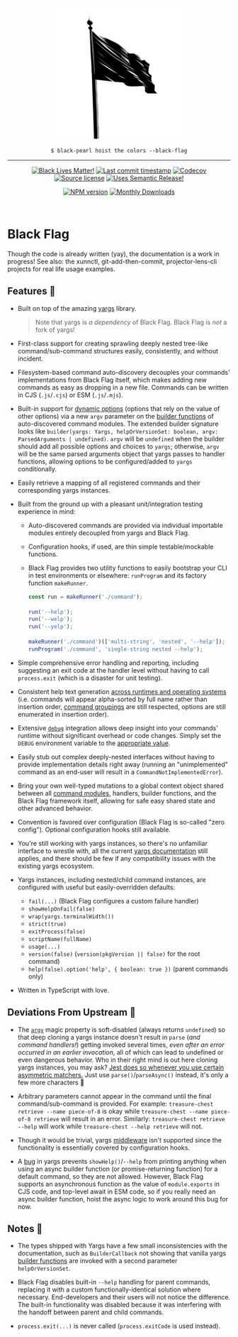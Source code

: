 <p align="center" width="100%">
  <img width="300" src="./black-flag.png">
</p>

<p align="center" width="100%">
  <code>$ black-pearl hoist the colors --black-flag</code>
</p>

<hr />

<!-- badges-start -->

<div align="center">

[![Black Lives Matter!][x-badge-blm-image]][x-badge-blm-link]
[![Last commit timestamp][x-badge-lastcommit-image]][x-badge-repo-link]
[![Codecov][x-badge-codecov-image]][x-badge-codecov-link]
[![Source license][x-badge-license-image]][x-badge-license-link]
[![Uses Semantic Release!][x-badge-semanticrelease-image]][x-badge-semanticrelease-link]

[![NPM version][x-badge-npm-image]][x-badge-npm-link]
[![Monthly Downloads][x-badge-downloads-image]][x-badge-npm-link]

</div>

<!-- badges-end -->

<br />

# Black Flag

Though the code is already written (yay), the documentation is a work in
progress! See also: the xunnctl, git-add-then-commit, projector-lens-cli
projects for real life usage examples.

## Features 🏴

- Built on top of the amazing [yargs](https://www.npmjs.com/package/yargs)
  library.

  > Note that yargs is _a dependency_ of Black Flag. Black Flag is _not_ a fork
  > of yargs!

- First-class support for creating sprawling deeply nested tree-like
  command/sub-command structures easily, consistently, and without incident.

- Filesystem-based command auto-discovery decouples your commands'
  implementations from Black Flag itself, which makes adding new commands as
  easy as dropping in a new file. Commands can be written in CJS (`.js`/`.cjs`)
  or ESM (`.js`/`.mjs`).

- Built-in support for
  [dynamic options](https://github.com/yargs/yargs/issues/793) (options that
  rely on the value of other options) via a new `argv` parameter on the
  [builder functions](https://github.com/yargs/yargs/blob/main/docs/api.md#commandmodule)
  of auto-discovered command modules. The extended builder signature looks like
  `builder(yargs: Yargs, helpOrVersionSet: boolean, argv: ParsedArguments | undefined)`.
  `argv` will be `undefined` when the builder should add all possible options
  and choices to `yargs`; otherwise, `argv` will be the same parsed arguments
  object that yargs passes to handler functions, allowing options to be
  configured/added to `yargs` conditionally.

- Easily retrieve a mapping of all registered commands and their corresponding
  yargs instances.

- Built from the ground up with a pleasant unit/integration testing experience
  in mind:

  - Auto-discovered commands are provided via individual importable modules
    entirely decoupled from yargs and Black Flag.
  - Configuration hooks, if used, are thin simple testable/mockable functions.
  - Black Flag provides two utility functions to easily bootstrap your CLI in
    test environments or elsewhere: `runProgram` and its factory function
    `makeRunner`.

    ```typescript
    const run = makeRunner('./command');

    run('--help');
    run('--welp');
    run('--yelp');

    makeRunner('./command')(['multi-string', 'nested', '--help']);
    runProgram('./command', 'single-string nested --help');
    ```

- Simple comprehensive error handling and reporting, including suggesting an
  exit code at the handler level without having to call `process.exit` (which is
  a disaster for unit testing).

- Consistent help text generation
  [across runtimes and operating systems](https://stackoverflow.com/a/56926465/1367414)
  (i.e. commands will appear alpha-sorted by full name rather than insertion
  order,
  [command groupings](https://github.com/yargs/yargs/blob/main/docs/api.md#user-content-groupkeys-groupname)
  are still respected, options are still enumerated in insertion order).

- Extensive [`debug`](https://www.npmjs.com/package/debug) integration allows
  deep insight into your commands' runtime without significant overhead or code
  changes. Simply set the `DEBUG` environment variable to the
  [appropriate value](https://www.npmjs.com/package/debug#usage).

- Easily stub out complex deeply-nested interfaces without having to provide
  implementation details right away (running an "unimplemented" command as an
  end-user will result in a `CommandNotImplementedError`).

- Bring your own well-typed mutations to a global context object shared between
  all
  [command modules](https://github.com/yargs/yargs/blob/main/docs/api.md#commandmodule),
  handlers, builder functions, and the Black Flag framework itself, allowing for
  safe easy shared state and other advanced behavior.

- Convention is favored over configuration (Black Flag is so-called "zero
  config"). Optional configuration hooks still available.

- You're still working with yargs instances, so there's no unfamiliar interface
  to wrestle with, all the current
  [yargs documentation](https://github.com/yargs/yargs/blob/main/docs/api.md)
  still applies, and there should be few if any compatibility issues with the
  existing yargs ecosystem.

- Yargs instances, including nested/child command instances, are configured with
  useful but easily-overridden defaults:

  - `fail(...)` (Black Flag configures a custom failure handler)
  - `showHelpOnFail(false)`
  - `wrap(yargs.terminalWidth())`
  - `strict(true)`
  - `exitProcess(false)`
  - `scriptName(fullName)`
  - `usage(...)`
  - `version(false)` (`version(pkgVersion || false)` for the root command)
  - `help(false).option('help', { boolean: true })` (parent commands only)

- Written in TypeScript with love.

## Deviations From Upstream 🏴

- The
  [`argv`](https://github.com/yargs/yargs/blob/main/docs/api.md#user-content-argv)
  magic property is soft-disabled (always returns `undefined`) so that deep
  cloning a yargs instance doesn't result in `parse` (_and command handlers!_)
  getting invoked several times, _even after an error occurred in an earlier
  invocation_, all of which can lead to undefined or even dangerous behavior.
  Who in their right mind is out here cloning yargs instances, you may ask?
  [Jest does so whenever you use certain asymmetric matchers.](https://github.com/jestjs/jest/blob/e7280a2132f454d5939b22c4e9a7a05b30cfcbe6/packages/jest-util/Readme.md#deepcycliccopy)
  Just use `parse()`/`parseAsync()` instead, it's only a few more characters 🙂

- Arbitrary parameters cannot appear in the command until the final
  command/sub-command is provided. For example:
  `treasure-chest retrieve --name piece-of-8` is okay while
  `treasure-chest --name piece-of-8 retrieve` will result in an error.
  Similarly: `treasure-chest retrieve --help` will work while
  `treasure-chest --help retrieve` will not.

- Though it would be trivial, yargs
  [middleware](https://github.com/yargs/yargs/blob/HEAD/docs/api.md#user-content-middlewarecallbacks-applybeforevalidation)
  isn't supported since the functionality is essentially covered by
  configuration hooks.

- A [bug](https://github.com/yargs/yargs/issues/793#issuecomment-704749472) in
  yargs prevents `showHelp()`/`--help` from printing anything when using an
  async builder function (or promise-returning function) for a default command,
  so they are not allowed. However, Black Flag supports an asynchronous function
  as the value of `module.exports` in CJS code, and top-level await in ESM code,
  so if you really need an async builder function, hoist the async logic to work
  around this bug for now.

## Notes 🏴

- The types shipped with Yargs have a few small inconsistencies with the
  documentation, such as `BuilderCallback` not showing that vanilla yargs
  [builder functions](https://github.com/yargs/yargs/blob/main/docs/api.md#commandmodule)
  are invoked with a second parameter `helpOrVersionSet`.

- Black Flag disables built-in `--help` handling for parent commands, replacing
  it with a custom functionally-identical solution where necessary.
  End-developers and their users will not notice the difference. The built-in
  functionality was disabled because it was interfering with the handoff between
  parent and child commands.

- `process.exit(...)` is never called (`process.exitCode` is used instead).

[x-badge-blm-image]: https://xunn.at/badge-blm 'Join the movement!'
[x-badge-blm-link]: https://xunn.at/donate-blm
[x-badge-codecov-image]:
  https://img.shields.io/codecov/c/github/Xunnamius/black-flag/main?style=flat-square&token=HWRIOBAAPW
  'Is this package well-tested?'
[x-badge-codecov-link]: https://codecov.io/gh/Xunnamius/black-flag
[x-badge-downloads-image]:
  https://img.shields.io/npm/dm/black-flag?style=flat-square
  'Number of times this package has been downloaded per month'
[x-badge-lastcommit-image]:
  https://img.shields.io/github/last-commit/xunnamius/black-flag?style=flat-square
  'Latest commit timestamp'
[x-badge-license-image]:
  https://img.shields.io/npm/l/black-flag?style=flat-square
  "This package's source license"
[x-badge-license-link]:
  https://github.com/Xunnamius/black-flag/blob/main/LICENSE
[x-badge-npm-image]:
  https://xunn.at/npm-pkg-version/black-flag
  'Install this package using npm or yarn!'
[x-badge-npm-link]: https://www.npmjs.com/package/black-flag
[x-badge-repo-link]: https://github.com/xunnamius/black-flag
[x-badge-semanticrelease-image]:
  https://xunn.at/badge-semantic-release
  'This repo practices continuous integration and deployment!'
[x-badge-semanticrelease-link]:
  https://github.com/semantic-release/semantic-release
[x-pkg-cjs-mojito]:
  https://dev.to/jakobjingleheimer/configuring-commonjs-es-modules-for-nodejs-12ed#publish-only-a-cjs-distribution-with-property-exports
[x-pkg-dual-package-hazard]:
  https://nodejs.org/api/packages.html#dual-package-hazard
[x-pkg-exports-conditions]:
  https://webpack.js.org/guides/package-exports#reference-syntax
[x-pkg-exports-module-key]:
  https://webpack.js.org/guides/package-exports#providing-commonjs-and-esm-version-stateless
[x-pkg-exports-types-key]:
  https://devblogs.microsoft.com/typescript/announcing-typescript-4-5-beta#packagejson-exports-imports-and-self-referencing
[x-pkg-side-effects-key]:
  https://webpack.js.org/guides/tree-shaking#mark-the-file-as-side-effect-free
[x-pkg-tree-shaking]: https://webpack.js.org/guides/tree-shaking
[x-pkg-type]:
  https://github.com/nodejs/node/blob/8d8e06a345043bec787e904edc9a2f5c5e9c275f/doc/api/packages.md#type
[x-repo-all-contributors]: https://github.com/all-contributors/all-contributors
[x-repo-all-contributors-emojis]: https://allcontributors.org/docs/en/emoji-key
[x-repo-choose-new-issue]:
  https://github.com/xunnamius/black-flag/issues/new/choose
[x-repo-contributing]: /CONTRIBUTING.md
[x-repo-docs]: docs
[x-repo-license]: ./LICENSE
[x-repo-package-json]: package.json
[x-repo-pr-compare]: https://github.com/xunnamius/black-flag/compare
[x-repo-support]: /.github/SUPPORT.md
